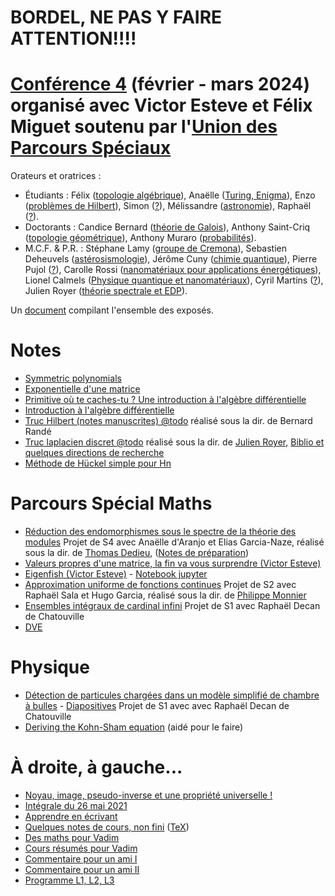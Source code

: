# BORDEL, NE PAS Y FAIRE ATTENTION!!!!


# [Conférence 4](conf4.pdf) (février - mars 2024) organisé avec Victor Esteve et Félix Miguet soutenu par l'[Union des Parcours Spéciaux](https://sites.google.com/view/union-des-parcours-spciaux/accueil)
Orateurs et oratrices :
  - Étudiants : Félix ([topologie algébrique](expo/felix.pdf)), Anaëlle ([Turing, Enigma](expo/anaelle.pdf)), Enzo ([problèmes de Hilbert](expo/enzo.pdf)), Simon ([?](expo/simon.pdf)), Mélissandre ([astronomie](expo/melissandre.pdf)), Raphaël ([?](expo/raphael)).
  - Doctorants : Candice Bernard ([théorie de Galois](expo/bernard.pdf)), Anthony Saint-Criq ([topologie géométrique](expo/saint-criq.pdf)), Anthony Muraro ([probabilités](expo/muraro.pdf)).
  - M.C.F. & P.R. : Stéphane Lamy ([groupe de Cremona](expo/lamy.pdf)), Sebastien Deheuvels ([astérosismologie](expo/deheuvels.pdf)), Jérôme Cuny ([chimie quantique](expo/cuny.pdf)), Pierre Pujol ([?](expo/pujol.pdf)), Carolle Rossi ([nanomatériaux pour applications énergétiques](expo/rossi.pdf)), Lionel Calmels ([Physique quantique et nanomatériaux](expo/calmels.pdf)), Cyril Martins ([?](expo/martins.pdf)), Julien Royer ([théorie spectrale et EDP](expo/royer.pdf)).

Un [document](exposes2024.pdf) compilant l'ensemble des exposés.


# Notes
- [Symmetric polynomials](sym_poly.pdf)
- [Exponentielle d'une matrice](mat_expo.pdf)
- [Primitive où te caches-tu ? Une introduction à l'algèbre différentielle](alg_diff_fermat_junior.pdf)
- [Introduction à l'algèbre différentielle](alg_diff_intro.pdf)
- [Truc Hilbert (notes manuscrites) @todo]() réalisé sous la dir. de Bernard Randé
- [Truc laplacien discret @todo]() réalisé sous la dir. de [Julien Royer](https://www.math.univ-toulouse.fr/~jroyer/), [Biblio et quelques directions de recherche](BiblioSpectreGraphe.pdf)
- [Méthode de Hückel simple pour Hn](HuckelHn.pdf)

# Parcours Spécial Maths
- [Réduction des endomorphismes sous le spectre de la théorie des modules](@todo) Projet de S4 avec Anaëlle d'Aranjo et Elias Garcia-Naze, réalisé sous la dir. de [Thomas Dedieu](https://www.math.univ-toulouse.fr/~tdedieu/), ([Notes de préparation](reduc_notes_preparation.pdf))
- [Valeurs propres d'une matrice, la fin va vous surprendre (Victor Esteve)](val_propre_esteve.pdf)
- [Eigenfish (Victor Esteve)](eigenfish_notebook.pdf) - [Notebook jupyter](eigenfish_notebook.ipynb)
- [Approximation uniforme de fonctions continues](approx_uniforme.pdf) Projet de S2 avec Raphaël Sala et Hugo Garcia, réalisé sous la dir. de [Philippe Monnier](https://www.math.univ-toulouse.fr/~monnier/)
- [Ensembles intégraux de cardinal infini](integraux.pdf) Projet de S1 avec Raphaël Decan de Chatouville
- [DVE](dve.pdf)

# Physique
- [Détection de particules chargées dans un modèle simplifié de chambre à bulles](bulles.pdf) - [Diapositives](diapo_bulles.pdf) Projet de S1 avec avec Raphaël Decan de Chatouville
- [Deriving the Kohn-Sham equation](KohnSham.pdf) (aidé pour le faire)

# À droite, à gauche...
- [Noyau, image, pseudo-inverse et une propriété universelle !](azumaya_drazin.pdf)
- [Intégrale du 26 mai 2021](26_mai_2021.pdf)
- [Apprendre en écrivant](apprendre_en_ecrivant.pdf)
- [Quelques notes de cours, non fini](spectreHilbert.pdf) ([TeX](spectreHilbert.zip))
- [Des maths pour Vadim](vad_maths.pdf)
- [Cours résumés pour Vadim](avancementMathVadim.pdf)
- [Commentaire pour un ami I](poincare.pdf)
- [Commentaire pour un ami II](zagier.pdf)
- [Programme L1, L2, L3](Programme.pdf)
